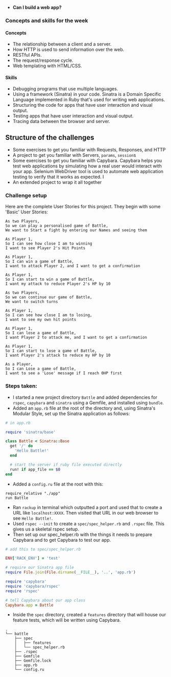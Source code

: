 - **Can I build a web app?**

### Concepts and skills for the week

#### Concepts

- The relationship between a client and a server.
- How HTTP is used to send information over the web.
- RESTful APIs.
- The request/response cycle.
- Web templating with HTML/CSS.

#### Skills

- Debugging programs that use multiple languages.
- Using a framework (Sinatra) in your code. Sinatra is a Domain Specific Language implemented in Ruby that's used for writing web applications.
- Structuring the code for apps that have user interaction and visual output.
- Testing apps that have user interaction and visual output.
- Tracing data between the browser and server.

## Structure of the challenges

- Some exercises to get you familiar with Requests, Responses, and HTTP
- A project to get you familiar with Servers, `params`, `session`s
- Some exercises to get you familiar with Capybara. Capybara helps you test web applications by simulating how a real user would interact with your app. Selenium WebDriver tool is used to automate web application testing to verify that it works as expected. I
- An extended project to wrap it all together

### Challenge setup

Here are the complete User Stories for this project. They begin with some 'Basic' User Stories:

```
As two Players,
So we can play a personalised game of Battle,
We want to Start a fight by entering our Names and seeing them

As Player 1,
So I can see how close I am to winning
I want to see Player 2's Hit Points

As Player 1,
So I can win a game of Battle,
I want to attack Player 2, and I want to get a confirmation

As Player 1,
So I can start to win a game of Battle,
I want my attack to reduce Player 2's HP by 10

As two Players,
So we can continue our game of Battle,
We want to switch turns

As Player 1,
So I can see how close I am to losing,
I want to see my own hit points

As Player 1,
So I can lose a game of Battle,
I want Player 2 to attack me, and I want to get a confirmation

As Player 1,
So I can start to lose a game of Battle,
I want Player 2's attack to reduce my HP by 10

As a Player,
So I can Lose a game of Battle,
I want to see a 'Lose' message if I reach 0HP first
```
### Steps taken:

- I started a new project directory `Battle` and added dependencies for `rspec`, `capybara` and `sinatra` using a Gemfile, and installed using `bundle`.
- Added an `app.rb` file at the root of the directory and, using Sinatra's Modular Style, set up the Sinatra application as follows:
```ruby
# in app.rb

require 'sinatra/base'

class Battle < Sinatra::Base
  get '/' do
    'Hello Battle!'
  end

  # start the server if ruby file executed directly
  run! if app_file == $0
end
```
- Added a `config.ru` file at the root with this:
```
require_relative "./app"
run Battle
```
- Ran `rackup` in terminal which outputted a port and used that to create a URL like `localhost:XXXX`.  Then visited that URL in our web browser to see `Hello Battle!`.
- Used `rspec --init` to create a `spec/spec_helper.rb` and `.rspec` file.  This gives us a skeletal rspec setup.
- Then set up our spec_helper.rb with the things it needs to prepare Capybara and to get Capybara to test our app.

```ruby
# add this to spec/spec_helper.rb

ENV['RACK_ENV'] = 'test'

# require our Sinatra app file
require File.join(File.dirname(__FILE__), '..', 'app.rb')

require 'capybara'
require 'capybara/rspec'
require 'rspec'

# tell Capybara about our app class
Capybara.app = Battle
```

- Inside the  `spec` directory, created a `features` directory that will house our feature tests, which will be written using Capybara.

```
.
└── battle
    ├── spec
    │   ├── features
    │   └── spec_helper.rb
    ├── .rspec
    ├── Gemfile
    ├── Gemfile.lock
    ├── app.rb
    └── config.ru
```
